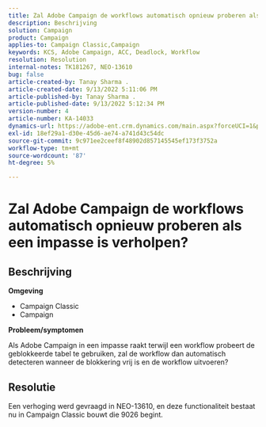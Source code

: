 ```yaml
---
title: Zal Adobe Campaign de workflows automatisch opnieuw proberen als een impasse is verholpen?
description: Beschrijving
solution: Campaign
product: Campaign
applies-to: Campaign Classic,Campaign
keywords: KCS, Adobe Campaign, ACC, Deadlock, Workflow
resolution: Resolution
internal-notes: TK181267, NEO-13610
bug: false
article-created-by: Tanay Sharma .
article-created-date: 9/13/2022 5:11:06 PM
article-published-by: Tanay Sharma .
article-published-date: 9/13/2022 5:12:34 PM
version-number: 4
article-number: KA-14033
dynamics-url: https://adobe-ent.crm.dynamics.com/main.aspx?forceUCI=1&pagetype=entityrecord&etn=knowledgearticle&id=33c2550b-8733-ed11-9db1-002248086735
exl-id: 18ef29a1-d30e-45d6-ae74-a741d43c54dc
source-git-commit: 9c971ee2ceef8f48902d857145545ef173f3752a
workflow-type: tm+mt
source-wordcount: '87'
ht-degree: 5%

---
```


# Zal Adobe Campaign de workflows automatisch opnieuw proberen als een impasse is verholpen?

## Beschrijving


<b>Omgeving</b>

- Campaign Classic
- Campaign




<b>Probleem/symptomen</b>

Als Adobe Campaign in een impasse raakt terwijl een workflow probeert de geblokkeerde tabel te gebruiken, zal de workflow dan automatisch detecteren wanneer de blokkering vrij is en de workflow uitvoeren?

## Resolutie


Een verhoging werd gevraagd in NEO-13610, en deze functionaliteit bestaat nu in Campaign Classic bouwt die 9026 begint.
